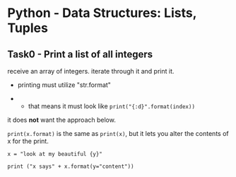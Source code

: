 # Python - Data Structures: Lists, Tuples

## Task0 - Print a list of all integers

receive an array of integers. iterate through it and print it.

- printing must utilize "str.format"

- - that means it must look like `print("{:d}".format(index))`

it does **not** want the approach below.

`print(x.format)` is the same as `print(x)`, but it lets you alter the contents of x for the print.


```
x = "look at my beautiful {y}"

print ("x says" + x.format(y="content"))
```

